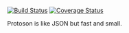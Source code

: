 [![Build Status](https://travis-ci.org/thinger-io/Protoson.svg)](https://travis-ci.org/thinger-io/Protoson)
[![Coverage Status](https://coveralls.io/repos/thinger-io/Protoson/badge.svg)](https://coveralls.io/r/thinger-io/Protoson)

Protoson is like JSON but fast and small.